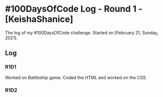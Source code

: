 # #100DaysOfCode Log - Round 1 - [KeishaShanice]

The log of my #100DaysOfCode challenge. Started on [February 21, Sunday, 2021].

## Log

### R1D1 
Worked on Battleship game. Coded the HTML and worked on the CSS.

### R1D2
